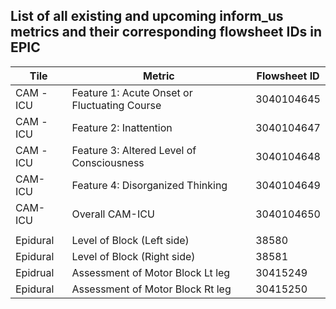 ## List of all existing and upcoming inform_us metrics and their corresponding flowsheet IDs in EPIC ##

| Tile | Metric | Flowsheet ID |
|-|-|-|
|CAM -ICU | Feature 1: Acute Onset or Fluctuating Course | 3040104645 |
|CAM -ICU | Feature 2: Inattention | 3040104647 |
|CAM -ICU | Feature 3: Altered Level of Consciousness | 3040104648 |
| CAM-ICU | Feature 4: Disorganized Thinking | 3040104649 |
| CAM-ICU | Overall CAM-ICU | 3040104650 |
| | |
| Epidural | Level of Block (Left side) | 38580 |
| Epidural | Level of Block (Right side) | 38581 |
| Epidrual | Assessment of Motor Block Lt leg | 30415249 |
| Epidural | Assessment of Motor Block Rt leg | 30415250 |


